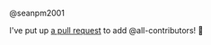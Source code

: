 @seanpm2001 

I've put up [a pull request](https://github.com/seanpm2001/BlazeOS/pull/4) to add @all-contributors! :tada:
